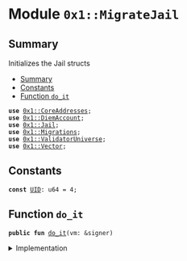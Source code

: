 
<a name="0x1_MigrateJail"></a>

# Module `0x1::MigrateJail`


<a name="@Summary_0"></a>

## Summary

Initializes the Jail structs


-  [Summary](#@Summary_0)
-  [Constants](#@Constants_1)
-  [Function `do_it`](#0x1_MigrateJail_do_it)


<pre><code><b>use</b> <a href="CoreAddresses.md#0x1_CoreAddresses">0x1::CoreAddresses</a>;
<b>use</b> <a href="DiemAccount.md#0x1_DiemAccount">0x1::DiemAccount</a>;
<b>use</b> <a href="Jail.md#0x1_Jail">0x1::Jail</a>;
<b>use</b> <a href="Migrations.md#0x1_Migrations">0x1::Migrations</a>;
<b>use</b> <a href="ValidatorUniverse.md#0x1_ValidatorUniverse">0x1::ValidatorUniverse</a>;
<b>use</b> <a href="../../../../../../move-stdlib/docs/Vector.md#0x1_Vector">0x1::Vector</a>;
</code></pre>



<a name="@Constants_1"></a>

## Constants


<a name="0x1_MigrateJail_UID"></a>



<pre><code><b>const</b> <a href="Migrations.md#0x1_MigrateJail_UID">UID</a>: u64 = 4;
</code></pre>



<a name="0x1_MigrateJail_do_it"></a>

## Function `do_it`



<pre><code><b>public</b> <b>fun</b> <a href="Migrations.md#0x1_MigrateJail_do_it">do_it</a>(vm: &signer)
</code></pre>



<details>
<summary>Implementation</summary>


<pre><code><b>public</b> <b>fun</b> <a href="Migrations.md#0x1_MigrateJail_do_it">do_it</a>(vm: &signer) {
  <a href="CoreAddresses.md#0x1_CoreAddresses_assert_diem_root">CoreAddresses::assert_diem_root</a>(vm);
  <b>if</b> (!<a href="Migrations.md#0x1_Migrations_has_run">Migrations::has_run</a>(<a href="Migrations.md#0x1_MigrateJail_UID">UID</a>)) {
    <b>let</b> enabled_accounts = <a href="ValidatorUniverse.md#0x1_ValidatorUniverse_get_eligible_validators">ValidatorUniverse::get_eligible_validators</a>();
    <b>let</b> i = 0;
    <b>let</b> len = <a href="../../../../../../move-stdlib/docs/Vector.md#0x1_Vector_length">Vector::length</a>&lt;address&gt;(&enabled_accounts);
    <b>while</b> (i &lt; len) {
      <b>let</b> addr = <a href="../../../../../../move-stdlib/docs/Vector.md#0x1_Vector_borrow">Vector::borrow</a>(&enabled_accounts, i);
      <b>let</b> account_sig = <a href="DiemAccount.md#0x1_DiemAccount_scary_create_signer_for_migrations">DiemAccount::scary_create_signer_for_migrations</a>(vm, *addr);
      <a href="Jail.md#0x1_Jail_init">Jail::init</a>(&account_sig);
      i = i + 1;
    };


    <a href="Migrations.md#0x1_Migrations_push">Migrations::push</a>(vm, <a href="Migrations.md#0x1_MigrateJail_UID">UID</a>, b"<a href="Migrations.md#0x1_MigrateJail">MigrateJail</a>");
  };
}
</code></pre>



</details>


[//]: # ("File containing references which can be used from documentation")
[ACCESS_CONTROL]: https://github.com/diem/dip/blob/main/dips/dip-2.md
[ROLE]: https://github.com/diem/dip/blob/main/dips/dip-2.md#roles
[PERMISSION]: https://github.com/diem/dip/blob/main/dips/dip-2.md#permissions
